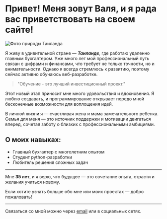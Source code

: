 # Привет! Меня зовут **Валя**, и я рада вас приветствовать на своем сайте!

![Фото природы Таиланда](https://cdn2.tu-tu.ru/image/pagetree_node_data/1/5ec8fd5ffe831d97484d4c767ba8366a/)

Я живу в удивительной стране — ***Таиланде***, где работаю удаленно главным бухгалтером. Уже много лет мой профессиональный путь связан с цифрами и финансами, что требует не только точности, но и внимательности. Однако я всегда стремлюсь к развитию, поэтому сейчас активно обучаюсь веб-разработке.

> "Обучение - это лучший инвестиционный проект." 

Этот новый этап приносит мне много удовольствия и вдохновения. Я люблю создавать, и программирование открывает передо мной бесконечные возможности для воплощения идей.

В личной жизни я — счастливая жена и мама замечательного ребенка. Семья для меня — это источник поддержки и мотивации двигаться вперед, сочетая заботу о близких с профессиональными амбициями.

## О моих навыках:

- Главный бухгалтер с многолетним опытом
- Студент python-разработки
- Любитель решения сложных задач

---

Мне **35 лет**, и я верю, что будущее — это сочетание опыта, страсти и желания учиться новому.


Если хотите узнать больше обо мне или моих проектах — добро пожаловать!

---

Связаться со мной можно через [email](mailto:danieli4kavalya@gmail.com) или в социальных сетях.
